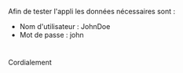 

Afin de tester l'appli les données nécessaires sont :

  - Nom d'utilisateur : JohnDoe
  - Mot de passe : john




#
#
Cordialement
